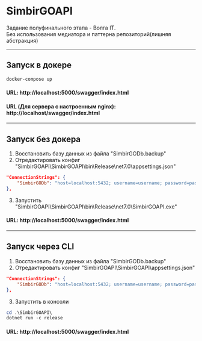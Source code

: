 # SimbirGOAPI

Задание полуфинального этапа - Волга IT.  
Без использования медиатора и паттерна репозиторий(лишняя абстракция)

---

## Запуск в докере

```powershell
docker-compose up
```

#### URL: http://localhost:5000/swagger/index.html
#### URL (Для сервера с настроенным nginx): http://localhost/swagger/index.html

---

## Запуск без докера

1. Восстановить базу данных из файла "SimbirGODb.backup"
2. Отредактировать конфиг "SimbirGOAPI\SimbirGOAPI\bin\Release\net7.0\appsettings.json"

```json
"ConnectionStrings": {
    "SimbirGODb": "host=localhost:5432; username=username; password=password; Database=database"
},
```

3. Запустить "SimbirGOAPI\SimbirGOAPI\bin\Release\net7.0\SimbirGOAPI.exe"

#### URL: http://localhost:5000/swagger/index.html  

---

## Запуск через CLI

1. Восстановить базу данных из файла "SimbirGODb.backup"
2. Отредактировать конфиг "SimbirGOAPI\SimbirGOAPI\appsettings.json"

```json
"ConnectionStrings": {
    "SimbirGODb": "host=localhost:5432; username=username; password=password; Database=database"
},
```

3. Запустить в консоли

```powershell
cd .\SimbirGOAPI\
dotnet run -c release
```

#### URL: http://localhost:5000/swagger/index.html